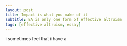 ```yaml
---
layout: post
title: Impact is what you make of it
subtitle: EA is only one form of effective altruism
tags: [effective altruism, essay]
---
```

i sometimes feel that i have a 
<!--stackedit_data:
eyJoaXN0b3J5IjpbNjQwMDU3NjE0XX0=
-->